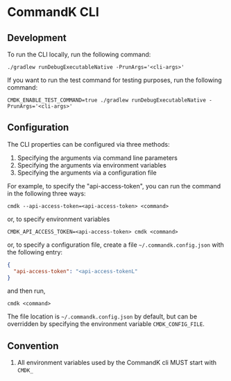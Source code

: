 # CommandK CLI

## Development
To run the CLI locally, run the following command:

```shell
./gradlew runDebugExecutableNative -PrunArgs='<cli-args>'
```

If you want to run the test command for testing purposes, run the following command:

```shell
CMDK_ENABLE_TEST_COMMAND=true ./gradlew runDebugExecutableNative -PrunArgs='<cli-args>'
```

## Configuration
The CLI properties can be configured via three methods:
1. Specifying the arguments via command line parameters
2. Specifying the arguments via environment variables
3. Specifying the arguments via a configuration file

For example, to specify the "api-access-token", you can run the command in the following three ways:

```shell
cmdk --api-access-token=<api-access-token> <command>
```

or, to specify environment variables

```shell
CMDK_API_ACCESS_TOKEN=<api-access-token> cmdk <command>
```

or, to specify a configuration file, create a file `~/.commandk.config.json` with the following entry:

```json
{
  "api-access-token": "<api-access-tokenL"
}
```

and then run,

```shell
cmdk <command>
```

The file location is `~/.commandk.config.json` by default, but can be overridden by specifying the environment variable
`CMDK_CONFIG_FILE`.

## Convention

1. All environment variables used by the CommandK cli MUST start with `CMDK_`